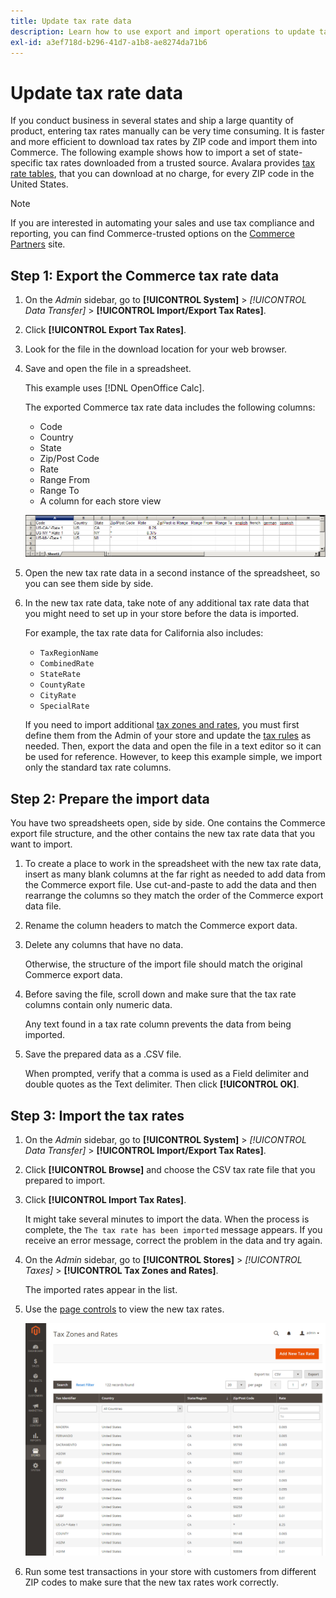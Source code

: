 ```yaml
---
title: Update tax rate data
description: Learn how to use export and import operations to update tax rates for your store.
exl-id: a3ef718d-b296-41d7-a1b8-ae8274da71b6
---
```

# Update tax rate data

If you conduct business in several states and ship a large quantity of product, entering tax rates manually can be very time consuming. It is faster and more efficient to download tax rates by ZIP code and import them into Commerce. The following example shows how to import a set of state-specific tax rates downloaded from a trusted source. Avalara provides [tax rate tables](https://www.avalara.com/taxrates/en/download-tax-tables.html), that you can download at no charge, for every ZIP code in the United States.

>[!NOTE]
>
>If you are interested in automating your sales and use tax compliance and reporting, you can find Commerce-trusted options on the [Commerce Partners](https://solutionpartners.adobe.com/s/directory/?solution=commerce) site.

## Step 1: Export the Commerce tax rate data

1. On the _Admin_ sidebar, go to **[!UICONTROL System]** > _[!UICONTROL Data Transfer]_ > **[!UICONTROL Import/Export Tax Rates]**.

1. Click **[!UICONTROL Export Tax Rates]**.

1. Look for the file in the download location for your web browser.

1. Save and open the file in a spreadsheet.

   This example uses [!DNL OpenOffice Calc].

   The exported Commerce tax rate data includes the following columns:
   - Code
   - Country
   - State
   - Zip/Post Code
   - Rate
   - Range From
   - Range To
   - A column for each store view

   ![Exported data - tax rates](./assets/data-exported-tax-rates.png)<!-- zoom -->

1. Open the new tax rate data in a second instance of the spreadsheet, so you can see them side by side.

1. In the new tax rate data, take note of any additional tax rate data that you might need to set up in your store before the data is imported.

   For example, the tax rate data for California also includes:

   - `TaxRegionName`
   - `CombinedRate`
   - `StateRate`
   - `CountyRate`
   - `CityRate`
   - `SpecialRate`

   If you need to import additional [tax zones and rates](../stores-purchase/tax-zones-rates.md), you must first define them from the Admin of your store and update the [tax rules](../stores-purchase/tax-rules.md) as needed. Then, export the data and open the file in a text editor so it can be used for reference. However, to keep this example simple, we import only the standard tax rate columns.

## Step 2: Prepare the import data

You have two spreadsheets open, side by side. One contains the Commerce export file structure, and the other contains the new tax rate data that you want to import.

1. To create a place to work in the spreadsheet with the new tax rate data, insert as many blank columns at the far right as needed to add data from the Commerce export file. Use cut-and-paste to add the data and then rearrange the columns so they match the order of the Commerce export data file.

1. Rename the column headers to match the Commerce export data.

1. Delete any columns that have no data.

   Otherwise, the structure of the import file should match the original Commerce export data.

1. Before saving the file, scroll down and make sure that the tax rate columns contain only numeric data.

   Any text found in a tax rate column prevents the data from being imported.

1. Save the prepared data as a .CSV file.

   When prompted, verify that a comma is used as a Field delimiter and double quotes as the Text delimiter. Then click **[!UICONTROL OK]**.

## Step 3: Import the tax rates

1. On the _Admin_ sidebar, go to **[!UICONTROL System]** > _[!UICONTROL Data Transfer]_ > **[!UICONTROL Import/Export Tax Rates]**.

1. Click **[!UICONTROL Browse]** and choose the CSV tax rate file that you prepared to import.

1. Click **[!UICONTROL Import Tax Rates]**.

   It might take several minutes to import the data. When the process is complete, the `The tax rate has been imported` message appears. If you receive an error message, correct the problem in the data and try again.

1. On the _Admin_ sidebar, go to **[!UICONTROL Stores]** > _[!UICONTROL Taxes]_ > **[!UICONTROL Tax Zones and Rates]**.

   The imported rates appear in the list.

1. Use the [page controls](https://docs.magento.com/user-guide/catalog/navigation-pagination.html) to view the new tax rates.

   ![Data import tax rates](./assets/data-imported-tax-zones-rates.png)<!-- zoom -->

1. Run some test transactions in your store with customers from different ZIP codes to make sure that the new tax rates work correctly.
